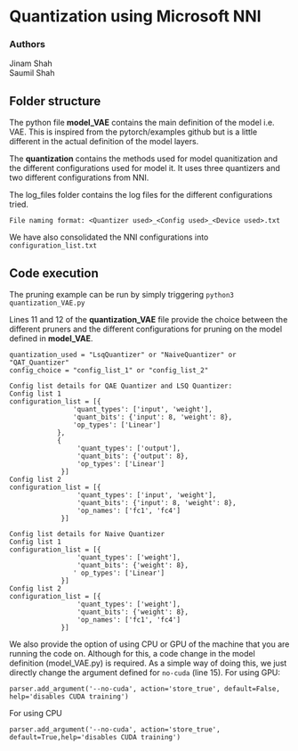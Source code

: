 # Quantization using Microsoft NNI
### Authors
Jinam Shah </br>
Saumil Shah

## Folder structure

The python file **model_VAE** contains the main definition of the model i.e. VAE. This is inspired from the pytorch/examples github but is a little different in the actual definition of the model layers.

The **quantization** contains the methods used for model quanitization and the different configurations used for model it. It uses three quantizers and two different configurations from NNI.

The log_files folder contains the log files for the different configurations tried.
```
File naming format: <Quantizer used>_<Config used>_<Device used>.txt
```
We have also consolidated the NNI configurations into `configuration_list.txt`

## Code execution
The pruning example can be run by simply triggering `python3 quantization_VAE.py`

Lines 11 and 12 of the **quantization_VAE** file provide the choice between the different pruners and the different configurations for pruning on the model defined in **model_VAE**.
```
quantization_used = "LsqQuantizer" or "NaiveQuantizer" or "QAT_Quantizer"
config_choice = "config_list_1" or "config_list_2"

Config list details for QAE Quantizer and LSQ Quantizer:
Config list 1
configuration_list = [{
                'quant_types': ['input', 'weight'],
                'quant_bits': {'input': 8, 'weight': 8},
                'op_types': ['Linear']
            },
            {
                 'quant_types': ['output'],
                 'quant_bits': {'output': 8},
                 'op_types': ['Linear']
             }]
Config list 2
configuration_list = [{
                 'quant_types': ['input', 'weight'],
                 'quant_bits': {'input': 8, 'weight': 8},
                 'op_names': ['fc1', 'fc4']
             }]

Config list details for Naive Quantizer
Config list 1
configuration_list = [{
                 'quant_types': ['weight'],
                 'quant_bits': {'weight': 8},
                ' op_types': ['Linear']
             }]
Config list 2
configuration_list = [{
                 'quant_types': ['weight'],
                 'quant_bits': {'weight': 8},
                 'op_names': ['fc1', 'fc4']
             }]
```

We also provide the option of using CPU or GPU of the machine that you are running the code on. Although for this, a code change in the model definition (model_VAE.py) is required. As a simple way of doing this, we just directly change the argument defined for `no-cuda` (line 15).
For using GPU:
```
parser.add_argument('--no-cuda', action='store_true', default=False, help='disables CUDA training')
```
For using CPU
```
parser.add_argument('--no-cuda', action='store_true', default=True,help='disables CUDA training')
```
